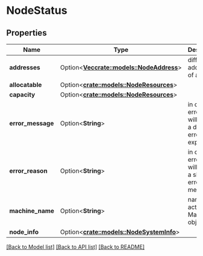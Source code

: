 # NodeStatus

## Properties

Name | Type | Description | Notes
------------ | ------------- | ------------- | -------------
**addresses** | Option<[**Vec<crate::models::NodeAddress>**](NodeAddress.md)> | different addresses of a node | [optional]
**allocatable** | Option<[**crate::models::NodeResources**](NodeResources.md)> |  | [optional]
**capacity** | Option<[**crate::models::NodeResources**](NodeResources.md)> |  | [optional]
**error_message** | Option<**String**> | in case of a error this will contain a detailed error explanation | [optional]
**error_reason** | Option<**String**> | in case of a error this will contain a short error message | [optional]
**machine_name** | Option<**String**> | name of the actual Machine object | [optional]
**node_info** | Option<[**crate::models::NodeSystemInfo**](NodeSystemInfo.md)> |  | [optional]

[[Back to Model list]](../README.md#documentation-for-models) [[Back to API list]](../README.md#documentation-for-api-endpoints) [[Back to README]](../README.md)


